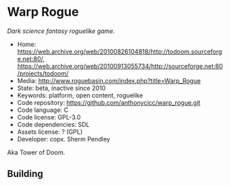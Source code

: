 # Warp Rogue

_Dark science fantasy roguelike game._

- Home: https://web.archive.org/web/20100826104818/http://todoom.sourceforge.net:80/, https://web.archive.org/web/20100913055734/http://sourceforge.net:80/projects/todoom/
- Media: http://www.roguebasin.com/index.php?title=Warp_Rogue
- State: beta, inactive since 2010
- Keywords: platform, open content, roguelike
- Code repository: https://github.com/anthonycicc/warp_rogue.git
- Code language: C
- Code license: GPL-3.0
- Code dependencies: SDL
- Assets license: ? (GPL)
- Developer: copx. Sherm Pendley

Aka Tower of Doom.

## Building
